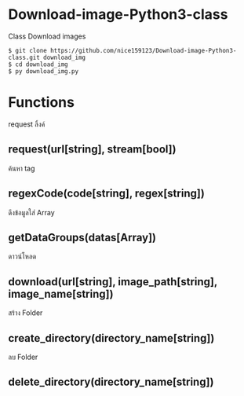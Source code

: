 # Download-image-Python3-class
Class Download images
```
$ git clone https://github.com/nice159123/Download-image-Python3-class.git download_img
$ cd download_img
$ py download_img.py
```
# Functions
request ลิ้งค์
## request(url[string], stream[bool])
ค้นหา tag 
## regexCode(code[string], regex[string])
ดึงข้อมูลใส่ Array
## getDataGroups(datas[Array])
ดาวน์โหลด
## download(url[string], image_path[string], image_name[string])
สร้าง Folder
## create_directory(directory_name[string])
ลบ Folder
## delete_directory(directory_name[string])

